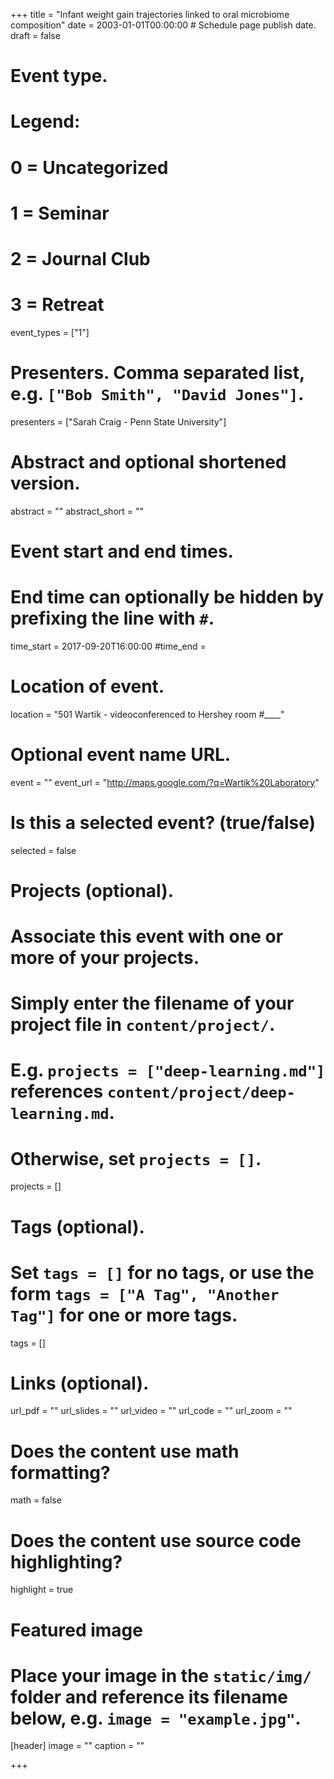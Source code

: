 +++
title = "Infant weight gain trajectories linked to oral microbiome composition"
date = 2003-01-01T00:00:00  # Schedule page publish date.
draft = false

# Event type.
# Legend:
# 0 = Uncategorized
# 1 = Seminar
# 2 = Journal Club
# 3 = Retreat
event_types = ["1"]

# Presenters. Comma separated list, e.g. `["Bob Smith", "David Jones"]`.
presenters = ["Sarah Craig - Penn State University"]

# Abstract and optional shortened version.
abstract = ""
abstract_short = ""

# Event start and end times.
#   End time can optionally be hidden by prefixing the line with `#`.
time_start = 2017-09-20T16:00:00
#time_end = 

# Location of event.
location = "501 Wartik - videoconferenced to Hershey room #____"

# Optional event name URL.
event = ""
event_url = "http://maps.google.com/?q=Wartik%20Laboratory"

# Is this a selected event? (true/false)
selected = false

# Projects (optional).
#   Associate this event with one or more of your projects.
#   Simply enter the filename of your project file in `content/project/`.
#   E.g. `projects = ["deep-learning.md"]` references `content/project/deep-learning.md`.
#   Otherwise, set `projects = []`.
projects = []

# Tags (optional).
#   Set `tags = []` for no tags, or use the form `tags = ["A Tag", "Another Tag"]` for one or more tags.
tags = []

# Links (optional).
url_pdf = ""
url_slides = ""
url_video = ""
url_code = ""
url_zoom = ""

# Does the content use math formatting?
math = false

# Does the content use source code highlighting?
highlight = true

# Featured image
# Place your image in the `static/img/` folder and reference its filename below, e.g. `image = "example.jpg"`.
[header]
image = ""
caption = ""

+++
